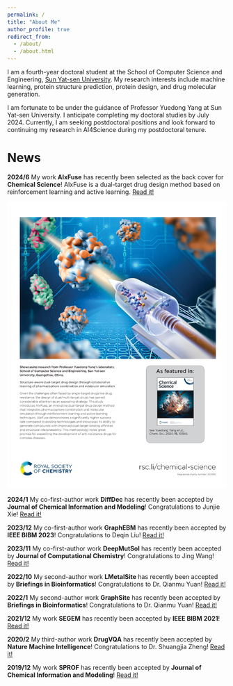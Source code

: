 ```yaml
---
permalink: /
title: "About Me"
author_profile: true
redirect_from: 
  - /about/
  - /about.html
---
```



I am a fourth-year doctoral student at the School of Computer Science and Engineering, [Sun Yat-sen University](https://www.sysu.edu.cn/sysuen/). My research interests include machine learning, protein structure prediction, protein design, and drug molecular generation.

I am fortunate to be under the guidance of Professor Yuedong Yang at Sun Yat-sen University. I anticipate completing my doctoral studies by July 2024. Currently, I am seeking postdoctoral positions and look forward to continuing my research in AI4Science during my postdoctoral tenure.

# News

**2024/6** My work **AIxFuse** has recently been selected as the back cover for **Chemical Science**! AIxFuse is a dual-target drug design method based on reinforcement learning and active learning. [Read it!](https://doi.org/10.1039/D4SC00094C)

![AIxFuse](/images/aixfuse.jpg)

**2024/1**  My co-first-author work **DiffDec** has recently been accepted by **Journal of Chemical Information and Modeling**! Congratulations to Junjie Xie! [Read it!](https://doi.org/10.1021/acs.jcim.3c01466)

**2023/12**  My co-first-author work **GraphEBM** has recently been accepted by **IEEE BIBM 2023**! Congratulations to Deqin Liu! [Read it!](https://doi.org/10.1109/BIBM58861.2023.10385826)

**2023/11**  My co-first-author work **DeepMutSol** has recently been accepted by **Journal of Computational Chemistry**! Congratulations to Jing Wang! [Read it!](https://doi.org/10.1002/jcc.27249)

**2022/10**  My second-author work **LMetalSite** has recently been accepted by **Briefings in Bioinformatics**! Congratulations to Dr. Qianmu Yuan! [Read it!](https://doi.org/10.1093/bib/bbac444)

**2022/1**  My second-author work **GraphSite** has recently been accepted by **Briefings in Bioinformatics**! Congratulations to Dr. Qianmu Yuan! [Read it!](https://doi.org/10.1093/bib/bbab564)

**2021/12**  My work **SEGEM** has recently been accepted by **IEEE BIBM 2021**! [Read it!](https://doi.org/10.1109/BIBM52615.2021.9669647)

**2020/2**  My third-author work **DrugVQA** has recently been accepted by **Nature Machine Intelligence**! Congratulations to Dr. Shuangjia Zheng! [Read it!](https://doi.org/10.1038/s42256-020-0152-y)

**2019/12**  My work **SPROF** has recently been accepted by **Journal of Chemical Information and Modeling**! [Read it!](https://doi.org/10.1021/acs.jcim.9b00438)
